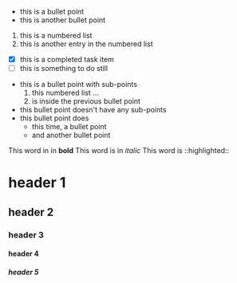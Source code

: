 - this is a bullet point
- this is another bullet point

1. this is a numbered list
2. this is another entry in the numbered list

- [x] this is a completed task item
- [ ] this is something to do still

- this is a bullet point with sub-points
  1. this numbered list ...
  2. is inside the previous bullet point
- this bullet point doesn't have any sub-points
- this bullet point does
  - this time, a bullet point
  - and another bullet point

This word in in **bold**
This word is in *italic*
This word is ::highlighted::

# header 1
## header 2
### header 3
#### header 4
##### header 5
